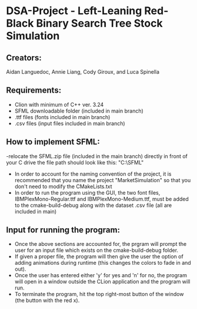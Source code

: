 # DSA-Project - Left-Leaning Red-Black Binary Search Tree Stock Simulation
## Creators:
Aidan Languedoc, Annie Liang, Cody Giroux, and Luca Spinella
## Requirements:
- Clion with minimum of C++ ver. 3.24
- SFML downloadable folder (included in main branch)
- .ttf files (fonts included in main branch)
- .csv files (input files included in main branch)

## How to implement SFML:
-relocate the SFML.zip file (included in the main branch) directly in front of your C drive
the file path should look like this: "C:\SFML"
- In order to account for the naming convention of the project, it is recommended that you name the project "MarketSimulation" so that you don't need to modify the CMakeLists.txt
- In order to run the program using the GUI, the two font files, IBMPlexMono-Regular.ttf and IBMPlexMono-Medium.ttf, must be added to the cmake-build-debug along with the dataset .csv file (all are included in main)

## Input for running the program:
- Once the above sections are accounted for, the prgram will prompt the user for an input file which exists on the cmake-build-debug folder.
- If given a proper file, the program will then give the user the option of adding animations during runtime (this changes the colors to fade in and out).
- Once the user has entered either 'y' for yes and 'n' for no, the program will open in a window outside the CLion application and the program will run.
- To terminate the program, hit the top right-most button of the window (the button with the red x).
